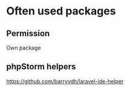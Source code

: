 # Often used packages
## Permission
Own package

## phpStorm helpers
https://github.com/barryvdh/laravel-ide-helper